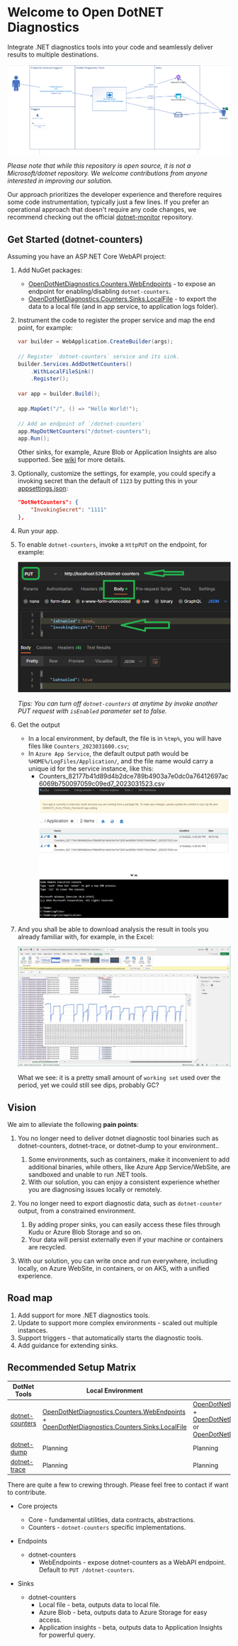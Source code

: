 # Welcome to Open DotNET Diagnostics

Integrate .NET diagnostics tools into your code and seamlessly deliver results to multiple destinations.

![Vision for the project](./src/../images/IssuesToSolve.v2.png)

_Please note that while this repository is open source, it is not a Microsoft/dotnet repository. We welcome contributions from anyone interested in improving our solution._

Our approach prioritizes the developer experience and therefore requires some code instrumentation, typically just a few lines. If you prefer an operational approach that doesn't require any code changes, we recommend checking out the official [dotnet-monitor](https://github.com/dotnet/dotnet-monitor) repository.

## Get Started (dotnet-counters)

Assuming you have an ASP.NET Core WebAPI project:

1. Add NuGet packages:
    * [OpenDotNetDiagnostics.Counters.WebEndpoints](OpenDotNetDiagnostics.Counters.WebEndpoints) - to expose an endpoint for enabling/disabling `dotnet-counters`.
    * [OpenDotNetDiagnostics.Counters.Sinks.LocalFile](https://www.nuget.org/packages/OpenDotNetDiagnostics.Counters.Sinks.LocalFile) - to export the data to a local file (and in app service, to application logs folder).

2. Instrument the code to register the proper service and map the end point, for example:

    ```csharp
    var builder = WebApplication.CreateBuilder(args);

    // Register `dotnet-counters` service and its sink.
    builder.Services.AddDotNetCounters()
        .WithLocalFileSink()
        .Register();

    var app = builder.Build();

    app.MapGet("/", () => "Hello World!");
    
    // Add an endpoint of `/dotnet-counters`
    app.MapDotNetCounters("/dotnet-counters");
    app.Run();
    ```

    Other sinks, for example, Azure Blob or Application Insights are also supported. See [wiki](https://github.com/xiaomi7732/DotNetDiagnostics/wiki#sinks) for more details.

3. Optionally, customize the settings, for example, you could specify a invoking secret than the default of `1123` by putting this in your [appsettings.json](./examples/WebAPIExample/appsettings.Development.json):

    ```json
    "DotNetCounters": {
        "InvokingSecret": "1111"
    },
    ```

4. Run your app.

5. To enable `dotnet-counters`, invoke a `HttpPUT` on the endpoint, for example:

    ![Invoking dotnet-counters](./images/InvokingDotNetCounters.png)

    _Tips: You can turn off `dotnet-counters` at anytime by invoke another PUT request with `isEnabled` parameter set to false._

1. Get the output
    * In a local environment, by default, the file is in `%tmp%`, you will have files like `Counters_2023031600.csv`;
    * In `Azure App Service`, the default output path would be `%HOME%/LogFiles/Application/`, and the file name would carry a unique id for the service instance, like this:
        * Counters_82177b41d89d4b2dce789b4903a7e0dc0a76412697ac6069b750097059c09ed7_2023031523.csv
        ![Counters Output on Kudu](./images/CountersOutputOnKudu.png)

1. And you shall be able to download analysis the result in tools you already familiar with, for example, in the Excel:

    ![Analysis example in excel for working set](./images/DotNetCounterWorkingSetExample.png)

    What we see: it is a pretty small amount of `working set` used over the period, yet we could still see dips, probably GC?

## Vision

We aim to alleviate the following **pain points**:

1. You no longer need to deliver dotnet diagnostic tool binaries such as dotnet-counters, dotnet-trace, or dotnet-dump to your environment..
   1. Some environments, such as containers, make it inconvenient to add additional binaries, while others, like Azure App Service/WebSite, are sandboxed and unable to run .NET tools.
   2. With our solution, you can enjoy a consistent experience whether you are diagnosing issues locally or remotely.

2. You no longer need to export diagnostic data, such as `dotnet-counter` output, from a constrained environment.
    1. By adding proper sinks, you can easily access these files through Kudu or Azure Blob Storage and so on.
    2. Your data will persist externally even if your machine or containers are recycled.

3. With our solution, you can write once and run everywhere, including locally, on Azure WebSite, in containers, or on AKS, with a unified experience.


## Road map

1. Add support for more .NET diagnostics tools.
1. Update to support more complex environments - scaled out multiple instances.
1. Support triggers - that automatically starts the diagnostic tools.
1. Add guidance for extending sinks.

## Recommended Setup Matrix

| DotNet Tools                                                                                                     | Local Environment                                                                                                                                                                                                                                                 | Azure App Service                                                                                                                                                                                                                                                                                                                                                                                    | Container                                                                                                                                                                                                                                                         | Remarks     |
| ---------------------------------------------------------------------------------------------------------------- | ----------------------------------------------------------------------------------------------------------------------------------------------------------------------------------------------------------------------------------------------------------------- | ---------------------------------------------------------------------------------------------------------------------------------------------------------------------------------------------------------------------------------------------------------------------------------------------------------------------------------------------------------------------------------------------------- | ----------------------------------------------------------------------------------------------------------------------------------------------------------------------------------------------------------------------------------------------------------------- | ----------- |
| [dotnet-counters](https://github.com/dotnet/diagnostics/blob/main/documentation/dotnet-counters-instructions.md) | [OpenDotNetDiagnostics.Counters.WebEndpoints](https://www.nuget.org/packages/OpenDotNetDiagnostics.Counters.WebEndpoints) +<br /> [OpenDotNetDiagnostics.Counters.Sinks.LocalFile](https://www.nuget.org/packages/OpenDotNetDiagnostics.Counters.Sinks.LocalFile) | [OpenDotNetDiagnostics.Counters.WebEndpoints](https://www.nuget.org/packages/OpenDotNetDiagnostics.Counters.WebEndpoints) +<br /> [OpenDotNetDiagnostics.Counters.Sinks.LocalFile](https://www.nuget.org/packages/OpenDotNetDiagnostics.Counters.Sinks.LocalFile) or [OpenDotNetDiagnostics.Counters.Sinks.AzureBlob](https://www.nuget.org/packages/OpenDotNetDiagnostics.Counters.Sinks.AzureBlob) | [OpenDotNetDiagnostics.Counters.WebEndpoints](https://www.nuget.org/packages/OpenDotNetDiagnostics.Counters.WebEndpoints) +<br /> [OpenDotNetDiagnostics.Counters.Sinks.AzureBlob](https://www.nuget.org/packages/OpenDotNetDiagnostics.Counters.Sinks.AzureBlob) | MVP         |
| [dotnet-dump](https://github.com/dotnet/diagnostics/blob/main/documentation/dotnet-dump-instructions.md)     | Planning                                                                                                                                                                                                                                                          | Planning                                                                                                                                                                                                                                                                                                                                                                                             | Planning                                                                                                                                                                                                                                                          | Coming next |
| [dotnet-trace](https://github.com/dotnet/diagnostics/blob/main/documentation/dotnet-trace-instructions.md)       | Planning                                                                                                                                                                                                                                                          | Planning                                                                                                                                                                                                                                                                                                                                                                                             | Planning                                                                                                                                                                                                                                                          | Backlog     |

There are quite a few to crewing through. Please feel free to contact if want to contribute.

* Core projects
    * Core - fundamental utilities, data contracts, abstractions.
    * Counters - `dotnet-counters` specific implementations.

* Endpoints
    * dotnet-counters
        * WebEndpoints - expose dotnet-counters as a WebAPI endpoint. Default to `PUT /dotnet-counters`.

* Sinks
    * dotnet-counters
        * Local file - beta, outputs data to local file.
        * Azure Blob - beta, outputs data to Azure Storage for easy access.
        * Application insights - beta, outputs data to Application Insights for powerful query.
